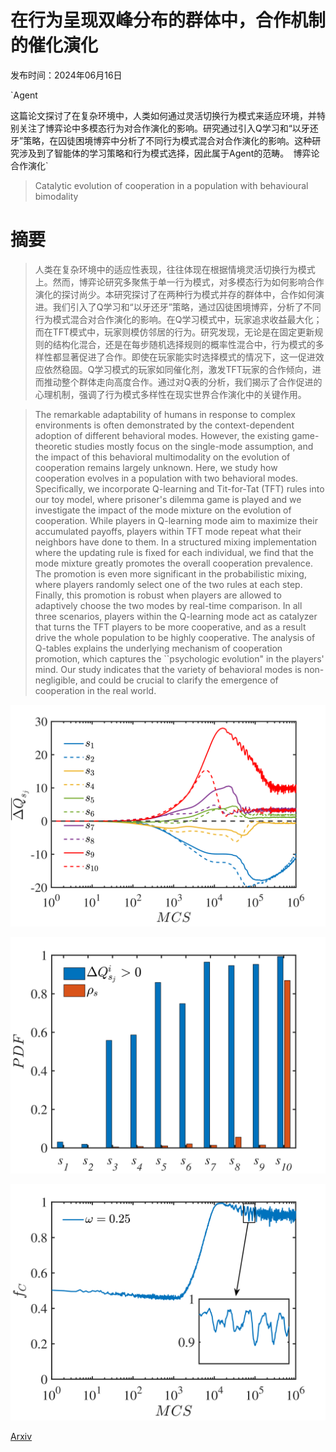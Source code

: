 # 在行为呈现双峰分布的群体中，合作机制的催化演化

发布时间：2024年06月16日

`Agent

这篇论文探讨了在复杂环境中，人类如何通过灵活切换行为模式来适应环境，并特别关注了博弈论中多模态行为对合作演化的影响。研究通过引入Q学习和“以牙还牙”策略，在囚徒困境博弈中分析了不同行为模式混合对合作演化的影响。这种研究涉及到了智能体的学习策略和行为模式选择，因此属于Agent的范畴。` `博弈论` `合作演化`

> Catalytic evolution of cooperation in a population with behavioural bimodality

# 摘要

> 人类在复杂环境中的适应性表现，往往体现在根据情境灵活切换行为模式上。然而，博弈论研究多聚焦于单一行为模式，对多模态行为如何影响合作演化的探讨尚少。本研究探讨了在两种行为模式并存的群体中，合作如何演进。我们引入了Q学习和“以牙还牙”策略，通过囚徒困境博弈，分析了不同行为模式混合对合作演化的影响。在Q学习模式中，玩家追求收益最大化；而在TFT模式中，玩家则模仿邻居的行为。研究发现，无论是在固定更新规则的结构化混合，还是在每步随机选择规则的概率性混合中，行为模式的多样性都显著促进了合作。即使在玩家能实时选择模式的情况下，这一促进效应依然稳固。Q学习模式的玩家如同催化剂，激发TFT玩家的合作倾向，进而推动整个群体走向高度合作。通过对Q表的分析，我们揭示了合作促进的心理机制，强调了行为模式多样性在现实世界合作演化中的关键作用。

> The remarkable adaptability of humans in response to complex environments is often demonstrated by the context-dependent adoption of different behavioral modes. However, the existing game-theoretic studies mostly focus on the single-mode assumption, and the impact of this behavioral multimodality on the evolution of cooperation remains largely unknown. Here, we study how cooperation evolves in a population with two behavioral modes. Specifically, we incorporate Q-learning and Tit-for-Tat (TFT) rules into our toy model, where prisoner's dilemma game is played and we investigate the impact of the mode mixture on the evolution of cooperation. While players in Q-learning mode aim to maximize their accumulated payoffs, players within TFT mode repeat what their neighbors have done to them. In a structured mixing implementation where the updating rule is fixed for each individual, we find that the mode mixture greatly promotes the overall cooperation prevalence. The promotion is even more significant in the probabilistic mixing, where players randomly select one of the two rules at each step. Finally, this promotion is robust when players are allowed to adaptively choose the two modes by real-time comparison. In all three scenarios, players within the Q-learning mode act as catalyzer that turns the TFT players to be more cooperative, and as a result drive the whole population to be highly cooperative. The analysis of Q-tables explains the underlying mechanism of cooperation promotion, which captures the ``psychologic evolution" in the players' mind. Our study indicates that the variety of behavioral modes is non-negligible, and could be crucial to clarify the emergence of cooperation in the real world.

![在行为呈现双峰分布的群体中，合作机制的催化演化](../../../paper_images/2406.11121/x1.png)

![在行为呈现双峰分布的群体中，合作机制的催化演化](../../../paper_images/2406.11121/x2.png)

![在行为呈现双峰分布的群体中，合作机制的催化演化](../../../paper_images/2406.11121/x3.png)

[Arxiv](https://arxiv.org/abs/2406.11121)